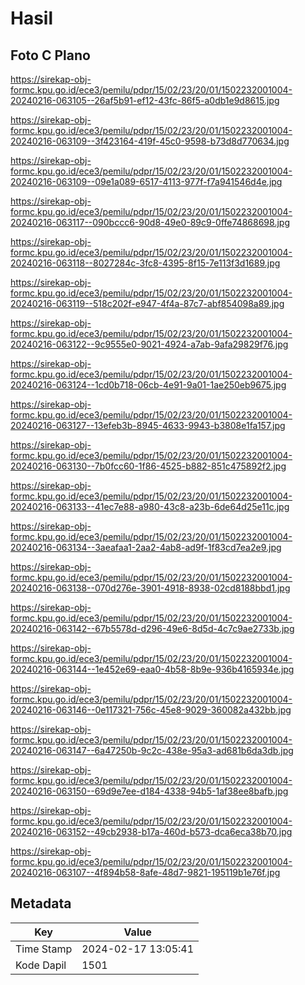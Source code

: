 # Hasil

## Foto C Plano

https://sirekap-obj-formc.kpu.go.id/ece3/pemilu/pdpr/15/02/23/20/01/1502232001004-20240216-063105--26af5b91-ef12-43fc-86f5-a0db1e9d8615.jpg

https://sirekap-obj-formc.kpu.go.id/ece3/pemilu/pdpr/15/02/23/20/01/1502232001004-20240216-063109--3f423164-419f-45c0-9598-b73d8d770634.jpg

https://sirekap-obj-formc.kpu.go.id/ece3/pemilu/pdpr/15/02/23/20/01/1502232001004-20240216-063109--09e1a089-6517-4113-977f-f7a941546d4e.jpg

https://sirekap-obj-formc.kpu.go.id/ece3/pemilu/pdpr/15/02/23/20/01/1502232001004-20240216-063117--090bccc6-90d8-49e0-89c9-0ffe74868698.jpg

https://sirekap-obj-formc.kpu.go.id/ece3/pemilu/pdpr/15/02/23/20/01/1502232001004-20240216-063118--8027284c-3fc8-4395-8f15-7e113f3d1689.jpg

https://sirekap-obj-formc.kpu.go.id/ece3/pemilu/pdpr/15/02/23/20/01/1502232001004-20240216-063119--518c202f-e947-4f4a-87c7-abf854098a89.jpg

https://sirekap-obj-formc.kpu.go.id/ece3/pemilu/pdpr/15/02/23/20/01/1502232001004-20240216-063122--9c9555e0-9021-4924-a7ab-9afa29829f76.jpg

https://sirekap-obj-formc.kpu.go.id/ece3/pemilu/pdpr/15/02/23/20/01/1502232001004-20240216-063124--1cd0b718-06cb-4e91-9a01-1ae250eb9675.jpg

https://sirekap-obj-formc.kpu.go.id/ece3/pemilu/pdpr/15/02/23/20/01/1502232001004-20240216-063127--13efeb3b-8945-4633-9943-b3808e1fa157.jpg

https://sirekap-obj-formc.kpu.go.id/ece3/pemilu/pdpr/15/02/23/20/01/1502232001004-20240216-063130--7b0fcc60-1f86-4525-b882-851c475892f2.jpg

https://sirekap-obj-formc.kpu.go.id/ece3/pemilu/pdpr/15/02/23/20/01/1502232001004-20240216-063133--41ec7e88-a980-43c8-a23b-6de64d25e11c.jpg

https://sirekap-obj-formc.kpu.go.id/ece3/pemilu/pdpr/15/02/23/20/01/1502232001004-20240216-063134--3aeafaa1-2aa2-4ab8-ad9f-1f83cd7ea2e9.jpg

https://sirekap-obj-formc.kpu.go.id/ece3/pemilu/pdpr/15/02/23/20/01/1502232001004-20240216-063138--070d276e-3901-4918-8938-02cd8188bbd1.jpg

https://sirekap-obj-formc.kpu.go.id/ece3/pemilu/pdpr/15/02/23/20/01/1502232001004-20240216-063142--67b5578d-d296-49e6-8d5d-4c7c9ae2733b.jpg

https://sirekap-obj-formc.kpu.go.id/ece3/pemilu/pdpr/15/02/23/20/01/1502232001004-20240216-063144--1e452e69-eaa0-4b58-8b9e-936b4165934e.jpg

https://sirekap-obj-formc.kpu.go.id/ece3/pemilu/pdpr/15/02/23/20/01/1502232001004-20240216-063146--0e117321-756c-45e8-9029-360082a432bb.jpg

https://sirekap-obj-formc.kpu.go.id/ece3/pemilu/pdpr/15/02/23/20/01/1502232001004-20240216-063147--6a47250b-9c2c-438e-95a3-ad681b6da3db.jpg

https://sirekap-obj-formc.kpu.go.id/ece3/pemilu/pdpr/15/02/23/20/01/1502232001004-20240216-063150--69d9e7ee-d184-4338-94b5-1af38ee8bafb.jpg

https://sirekap-obj-formc.kpu.go.id/ece3/pemilu/pdpr/15/02/23/20/01/1502232001004-20240216-063152--49cb2938-b17a-460d-b573-dca6eca38b70.jpg

https://sirekap-obj-formc.kpu.go.id/ece3/pemilu/pdpr/15/02/23/20/01/1502232001004-20240216-063107--4f894b58-8afe-48d7-9821-195119b1e76f.jpg


## Metadata

| Key        | Value               |
| ---------- | ------------------- |
| Time Stamp | 2024-02-17 13:05:41 |
| Kode Dapil | 1501                |



